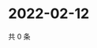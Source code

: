 # 2022-02-12

共 0 条

<!-- BEGIN WEIBO -->
<!-- 最后更新时间 Sat Feb 12 2022 07:13:30 GMT+0800 (China Standard Time) -->

<!-- END WEIBO -->
